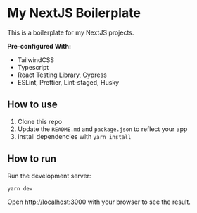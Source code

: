 # My NextJS Boilerplate

This is a boilerplate for my NextJS projects.

**Pre-configured With:**

- TailwindCSS
- Typescript
- React Testing Library, Cypress
- ESLint, Prettier, Lint-staged, Husky

## How to use

1. Clone this repo
2. Update the `README.md` and `package.json` to reflect your app
3. install dependencies with `yarn install`

## How to run

Run the development server:

```bash
yarn dev
```

Open [http://localhost:3000](http://localhost:3000) with your browser to see the result.
